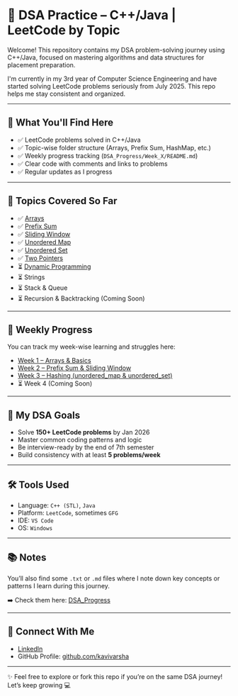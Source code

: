 # 🧠 DSA Practice – C++/Java | LeetCode by Topic

Welcome! This repository contains my DSA problem-solving journey using C++/Java, focused on mastering algorithms and data structures for placement preparation.

I'm currently in my 3rd year of Computer Science Engineering and have started solving LeetCode problems seriously from July 2025. This repo helps me stay consistent and organized.

---

## 📌 What You'll Find Here

- ✅ LeetCode problems solved in C++/Java
- ✅ Topic-wise folder structure (Arrays, Prefix Sum, HashMap, etc.)
- ✅ Weekly progress tracking (`DSA_Progress/Week_X/README.md`)
- ✅ Clear code with comments and links to problems
- ✅ Regular updates as I progress

---

## 🧩 Topics Covered So Far

- ✅ [Arrays](./Arrays)
- ✅ [Prefix Sum](./Prefix_sum)
- ✅ [Sliding Window](./Sliding_Window)
- ✅ [Unordered Map](./Unordered_map)
- ✅ [Unordered Set](./Unordered_set)
- ✅ [Two Pointers](./Two_Pointers)
- ⏳ [Dynamic Programming](./Dynamic%20Programming)
- ⏳ Strings
- ⏳ Stack & Queue
- ⏳ Recursion & Backtracking (Coming Soon)

---

## 📆 Weekly Progress

You can track my week-wise learning and struggles here:

- [Week 1 – Arrays & Basics](./DSA_Progress/Week_1/README.md)  
- [Week 2 – Prefix Sum & Sliding Window](./DSA_Progress/Week_2/README.md)  
- [Week 3 – Hashing (unordered_map & unordered_set)](./DSA_Progress/Week_3/README.md)  
- ⏳ Week 4 (Coming Soon)

---

## 🎯 My DSA Goals

- Solve **150+ LeetCode problems** by Jan 2026  
- Master common coding patterns and logic  
- Be interview-ready by the end of 7th semester  
- Build consistency with at least **5 problems/week**

---

## 🛠️ Tools Used

- Language: `C++ (STL)`, `Java`  
- Platform: `LeetCode`, sometimes `GFG`  
- IDE: `VS Code`  
- OS: `Windows`

---

## 📚 Notes

You’ll also find some `.txt` or `.md` files where I note down key concepts or patterns I learn during this journey.

➡️ Check them here: [DSA_Progress](./DSA_Progress)

---

## 🤝 Connect With Me

- [LinkedIn](https://www.linkedin.com/in/kavi-varsha/)  
- GitHub Profile: [github.com/kavivarsha](https://github.com/kavivarsha)

---

✨ Feel free to explore or fork this repo if you’re on the same DSA journey! Let’s keep growing 💻
